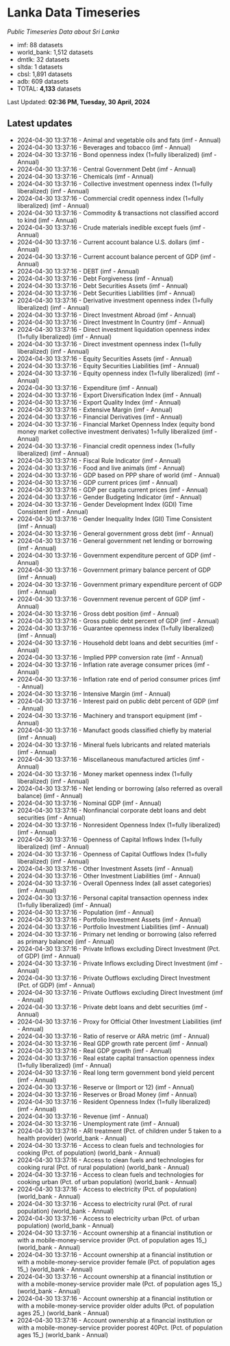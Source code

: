 # Lanka Data Timeseries
*Public Timeseries Data about Sri Lanka*

* imf: 88 datasets
* world_bank: 1,512 datasets
* dmtlk: 32 datasets
* sltda: 1 datasets
* cbsl: 1,891 datasets
* adb: 609 datasets
* TOTAL: **4,133** datasets

Last Updated: **02:36 PM, Tuesday, 30 April, 2024**

## Latest updates

* 2024-04-30 13:37:16 - Animal and vegetable oils and fats (imf - Annual)
* 2024-04-30 13:37:16 - Beverages and tobacco (imf - Annual)
* 2024-04-30 13:37:16 - Bond openness index (1=fully liberalized) (imf - Annual)
* 2024-04-30 13:37:16 - Central Government Debt (imf - Annual)
* 2024-04-30 13:37:16 - Chemicals (imf - Annual)
* 2024-04-30 13:37:16 - Collective investment openness index (1=fully liberalized) (imf - Annual)
* 2024-04-30 13:37:16 - Commercial credit openness index (1=fully liberalized) (imf - Annual)
* 2024-04-30 13:37:16 - Commodity & transactions not classified accord to kind (imf - Annual)
* 2024-04-30 13:37:16 - Crude materials inedible except fuels (imf - Annual)
* 2024-04-30 13:37:16 - Current account balance U.S. dollars (imf - Annual)
* 2024-04-30 13:37:16 - Current account balance percent of GDP (imf - Annual)
* 2024-04-30 13:37:16 - DEBT (imf - Annual)
* 2024-04-30 13:37:16 - Debt Forgiveness (imf - Annual)
* 2024-04-30 13:37:16 - Debt Securities Assets (imf - Annual)
* 2024-04-30 13:37:16 - Debt Securities Liabilities (imf - Annual)
* 2024-04-30 13:37:16 - Derivative investment openness index (1=fully liberalized) (imf - Annual)
* 2024-04-30 13:37:16 - Direct Investment Abroad (imf - Annual)
* 2024-04-30 13:37:16 - Direct Investment In Country (imf - Annual)
* 2024-04-30 13:37:16 - Direct investment liquidation openness index (1=fully liberalized) (imf - Annual)
* 2024-04-30 13:37:16 - Direct investment openness index (1=fully liberalized) (imf - Annual)
* 2024-04-30 13:37:16 - Equity Securities Assets (imf - Annual)
* 2024-04-30 13:37:16 - Equity Securities Liabilities (imf - Annual)
* 2024-04-30 13:37:16 - Equity openness index (1=fully liberalized) (imf - Annual)
* 2024-04-30 13:37:16 - Expenditure (imf - Annual)
* 2024-04-30 13:37:16 - Export Diversification Index (imf - Annual)
* 2024-04-30 13:37:16 - Export Quality Index (imf - Annual)
* 2024-04-30 13:37:16 - Extensive Margin (imf - Annual)
* 2024-04-30 13:37:16 - Financial Derivatives (imf - Annual)
* 2024-04-30 13:37:16 - Financial Market Openness Index (equity bond money market collective investment derivates) 1=fully liberalized (imf - Annual)
* 2024-04-30 13:37:16 - Financial credit openness index (1=fully liberalized) (imf - Annual)
* 2024-04-30 13:37:16 - Fiscal Rule Indicator (imf - Annual)
* 2024-04-30 13:37:16 - Food and live animals (imf - Annual)
* 2024-04-30 13:37:16 - GDP based on PPP share of world (imf - Annual)
* 2024-04-30 13:37:16 - GDP current prices (imf - Annual)
* 2024-04-30 13:37:16 - GDP per capita current prices (imf - Annual)
* 2024-04-30 13:37:16 - Gender Budgeting Indicator (imf - Annual)
* 2024-04-30 13:37:16 - Gender Development Index (GDI) Time Consistent (imf - Annual)
* 2024-04-30 13:37:16 - Gender Inequality Index (GII) Time Consistent (imf - Annual)
* 2024-04-30 13:37:16 - General government gross debt (imf - Annual)
* 2024-04-30 13:37:16 - General government net lending or borrowing (imf - Annual)
* 2024-04-30 13:37:16 - Government expenditure percent of GDP (imf - Annual)
* 2024-04-30 13:37:16 - Government primary balance percent of GDP (imf - Annual)
* 2024-04-30 13:37:16 - Government primary expenditure percent of GDP (imf - Annual)
* 2024-04-30 13:37:16 - Government revenue percent of GDP (imf - Annual)
* 2024-04-30 13:37:16 - Gross debt position (imf - Annual)
* 2024-04-30 13:37:16 - Gross public debt percent of GDP (imf - Annual)
* 2024-04-30 13:37:16 - Guarantee openness index (1=fully liberalized) (imf - Annual)
* 2024-04-30 13:37:16 - Household debt loans and debt securities (imf - Annual)
* 2024-04-30 13:37:16 - Implied PPP conversion rate (imf - Annual)
* 2024-04-30 13:37:16 - Inflation rate average consumer prices (imf - Annual)
* 2024-04-30 13:37:16 - Inflation rate end of period consumer prices (imf - Annual)
* 2024-04-30 13:37:16 - Intensive Margin (imf - Annual)
* 2024-04-30 13:37:16 - Interest paid on public debt percent of GDP (imf - Annual)
* 2024-04-30 13:37:16 - Machinery and transport equipment (imf - Annual)
* 2024-04-30 13:37:16 - Manufact goods classified chiefly by material (imf - Annual)
* 2024-04-30 13:37:16 - Mineral fuels lubricants and related materials (imf - Annual)
* 2024-04-30 13:37:16 - Miscellaneous manufactured articles (imf - Annual)
* 2024-04-30 13:37:16 - Money market openness index (1=fully liberalized) (imf - Annual)
* 2024-04-30 13:37:16 - Net lending or borrowing (also referred as overall balance) (imf - Annual)
* 2024-04-30 13:37:16 - Nominal GDP (imf - Annual)
* 2024-04-30 13:37:16 - Nonfinancial corporate debt loans and debt securities (imf - Annual)
* 2024-04-30 13:37:16 - Nonresident Openness Index (1=fully liberalized) (imf - Annual)
* 2024-04-30 13:37:16 - Openness of Capital Inflows Index (1=fully liberalized) (imf - Annual)
* 2024-04-30 13:37:16 - Openness of Capital Outflows Index (1=fully liberalized) (imf - Annual)
* 2024-04-30 13:37:16 - Other Investment Assets (imf - Annual)
* 2024-04-30 13:37:16 - Other Investment Liabilities (imf - Annual)
* 2024-04-30 13:37:16 - Overall Openness Index (all asset categories) (imf - Annual)
* 2024-04-30 13:37:16 - Personal capital transaction openness index (1=fully liberalized) (imf - Annual)
* 2024-04-30 13:37:16 - Population (imf - Annual)
* 2024-04-30 13:37:16 - Portfolio Investment Assets (imf - Annual)
* 2024-04-30 13:37:16 - Portfolio Investment Liabilities (imf - Annual)
* 2024-04-30 13:37:16 - Primary net lending or borrowing (also referred as primary balance) (imf - Annual)
* 2024-04-30 13:37:16 - Private Inflows excluding Direct Investment (Pct. of GDP) (imf - Annual)
* 2024-04-30 13:37:16 - Private Inflows excluding Direct Investment (imf - Annual)
* 2024-04-30 13:37:16 - Private Outflows excluding Direct Investment (Pct. of GDP) (imf - Annual)
* 2024-04-30 13:37:16 - Private Outflows excluding Direct Investment (imf - Annual)
* 2024-04-30 13:37:16 - Private debt loans and debt securities (imf - Annual)
* 2024-04-30 13:37:16 - Proxy for Official Other Investment Liabilities (imf - Annual)
* 2024-04-30 13:37:16 - Ratio of reserve or ARA metric (imf - Annual)
* 2024-04-30 13:37:16 - Real GDP growth rate percent (imf - Annual)
* 2024-04-30 13:37:16 - Real GDP growth (imf - Annual)
* 2024-04-30 13:37:16 - Real estate capital transaction openness index (1=fully liberalized) (imf - Annual)
* 2024-04-30 13:37:16 - Real long term government bond yield percent (imf - Annual)
* 2024-04-30 13:37:16 - Reserve or (Import or 12) (imf - Annual)
* 2024-04-30 13:37:16 - Reserves or Broad Money (imf - Annual)
* 2024-04-30 13:37:16 - Resident Openness Index (1=fully liberalized) (imf - Annual)
* 2024-04-30 13:37:16 - Revenue (imf - Annual)
* 2024-04-30 13:37:16 - Unemployment rate (imf - Annual)
* 2024-04-30 13:37:16 - ARI treatment (Pct. of children under 5 taken to a health provider) (world_bank - Annual)
* 2024-04-30 13:37:16 - Access to clean fuels and technologies for cooking (Pct. of population) (world_bank - Annual)
* 2024-04-30 13:37:16 - Access to clean fuels and technologies for cooking rural (Pct. of rural population) (world_bank - Annual)
* 2024-04-30 13:37:16 - Access to clean fuels and technologies for cooking urban (Pct. of urban population) (world_bank - Annual)
* 2024-04-30 13:37:16 - Access to electricity (Pct. of population) (world_bank - Annual)
* 2024-04-30 13:37:16 - Access to electricity rural (Pct. of rural population) (world_bank - Annual)
* 2024-04-30 13:37:16 - Access to electricity urban (Pct. of urban population) (world_bank - Annual)
* 2024-04-30 13:37:16 - Account ownership at a financial institution or with a mobile-money-service provider (Pct. of population ages 15_) (world_bank - Annual)
* 2024-04-30 13:37:16 - Account ownership at a financial institution or with a mobile-money-service provider female (Pct. of population ages 15_) (world_bank - Annual)
* 2024-04-30 13:37:16 - Account ownership at a financial institution or with a mobile-money-service provider male (Pct. of population ages 15_) (world_bank - Annual)
* 2024-04-30 13:37:16 - Account ownership at a financial institution or with a mobile-money-service provider older adults (Pct. of population ages 25_) (world_bank - Annual)
* 2024-04-30 13:37:16 - Account ownership at a financial institution or with a mobile-money-service provider poorest 40Pct. (Pct. of population ages 15_) (world_bank - Annual)